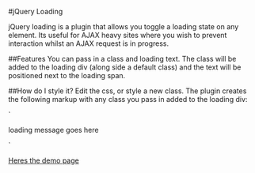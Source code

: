 #jQuery Loading

jQuery loading is a plugin that allows you toggle a loading state on any element. Its useful for AJAX heavy sites where you wish to prevent interaction whilst an AJAX request is in progress.

##Features
You can pass in a class and loading text. The class will be added to the loading div (along side a default class) and the text will be positioned next to the loading span.

##How do I style it?
Edit the css, or style a new class. The plugin creates the following markup with any class you pass in added to the loading div:


`<div class="loading">
	<span class="icon"></span>
	loading message goes here
</div>`


[Heres the demo page](http://byrichardpowell.github.com/jQuery-Loading/)